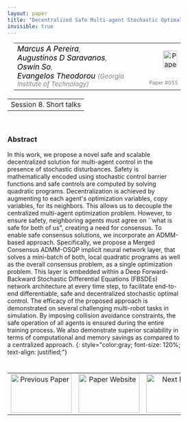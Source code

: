 ```yaml
---
layout: paper
title: "Decentralized Safe Multi-agent Stochastic Optimal Control using Deep FBSDEs and ADMM"
invisible: true
---
```

<head>
<style>
* {
  box-sizing: border-box;
}

#myInput {
  background-position: 10px 10px;
  background-repeat: no-repeat;
  width: 100%;
  font-size: 100%;
  padding: 12px 20px 12px 40px;
  border: 1px solid #ddd;
  margin-bottom: 12px;
}

#myTable, #myTableA {
  border-collapse: collapse;
  width: 100%;
  border: 1px solid #ddd;
  font-size: 100%;
}

#myTable th, #myTable td, #myTableA th, #myTableA td {
  text-align: left;
  padding: 12px;
}

#myTable tr, #myTableA tr {
  border-bottom: 1px solid #ddd;
}

#myTable tr.header, #myTable tr:hover, #myTableA tr.header, #myTableA tr:hover {
  background-color: #f1f1f1;
}


#eventcounter1 a {
    font-size: 12px;
    color: #ffffff;
    display: block;
}

#eventcounter1 a:hover {
    text-decoration: none;
}

#eventcounter2 a {
    font-size: 12px;
    color: #ffffff;
    display: block;
}

#eventcounter2 a:hover {
    text-decoration: none;
}

</style>
</head>

<table width = "95%" style="padding-left: 15px; margin-left: auto; margin-right: 10px;">
<tr><td style = "vertical-align: top; padding-right: 25px;" rowspan="2">
<span style="color:black; font-size: 110%;"><i>
Marcus A Pereira<span style="color:gray; font-size: 100%">,</span><br>
Augustinos D Saravanos<span style="color:gray; font-size: 100%">,</span><br>
Oswin So<span style="color:gray; font-size: 100%">,</span><br>
Evangelos Theodorou <span style="color:gray; font-size: 85%">(Georgia Institute of Technology)</span>
</i></span>
</td>

<td style="text-align: right;"><a href="http://www.roboticsproceedings.org/rss18/p055.pdf"><img src="{{ site.baseurl }}/images/paper_link.png" alt="Paper Website" width = "33"  height = "40"/></a><br></td>
</tr>
<tr>
<td style="color:#777789; text-align:right; font-size: 75%; margin-right:10px;">Paper&nbsp;#055</td>
</tr>
</table>

<table width="80%" style="margin-top: 20px; margin-left: auto; margin-right: auto;">
  <tr>
    <td style="text-align:center;">Session 8. Short talks</td>
  </tr>
</table>
<br>


### Abstract
In this work, we propose a novel safe and scalable decentralized solution for multi-agent control in the presence of stochastic disturbances. Safety is mathematically encoded using stochastic control barrier functions and safe controls are computed by solving quadratic programs. Decentralization is achieved by augmenting to each agent's optimization variables, copy variables, for its neighbors. This allows us to decouple the centralized multi-agent optimization problem. However, to ensure safety, neighboring agents must agree on ``what is safe for both of us", creating a need for consensus. To enable safe consensus solutions, we incorporate an ADMM-based approach. Specifically, we propose a Merged Consensus ADMM-OSQP implicit neural network layer, that solves a mini-batch of both, local quadratic programs as well as the overall consensus problem, as a single optimization problem. This layer is embedded within a Deep Forward-Backward Stochastic Differential Equations (FBSDEs) network architecture at every time step, to facilitate end-to-end differentiable, safe and decentralized stochastic optimal control. The efficacy of the proposed approach is demonstrated on several challenging multi-robot tasks in simulation. By imposing collision avoidance constraints, the safe operation of all agents is ensured during the entire training process. We also demonstrate superior scalability in terms of computational and memory savings as compared to a centralized approach.
{: style="color:gray; font-size: 120%; text-align: justified;"}


<table width="100%" style="margin-top:40px;">
<tr>
    <td style="width: 30%; text-align: center;"><a href="{{ site.baseurl }}/program/papers/054/">
<img src="{{ site.baseurl }}/images/previous_paper_icon.png"
       alt="Previous Paper" width = "142"  height = "90"/> 
</a> </td>
<td style="text-align: center;"><a href="{{ site.baseurl }}/program/papers">
<img src="{{ site.baseurl }}/images/overview_icon.png"
       alt="Paper Website" width = "142"  height = "90"/> 
</a> </td>
    <td style="width: 30%; text-align: center;"><a href="{{ site.baseurl }}/program/papers/056/">
    <img src="{{ site.baseurl }}/images/next_paper_icon.png"
        alt="Next Paper" width = "142"  height = "90"/>
    </a></td>
</tr>
</table>
